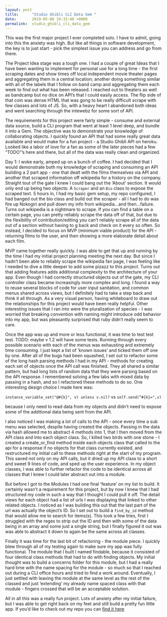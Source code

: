```yaml
---
layout: post
title:      "Studio Ghibli CLI Data Gem "
date:       2019-05-08 19:33:48 +0000
permalink:  studio_ghibli_cli_data_gem
---
```



This was the first major project I ever completed solo. I have to admit, going into this the anxiety was high. But like all things in software development, the key is to just start - pick the simplest issue you can address and go from there.

The Project Idea stage was a tough one. I had a couple of great Ideas that I have been wanting to implement for personal use for a long time - the first scraping dates and show times off local independent movie theater pages and aggregating them in a central location; another doing something similar with all of the labels that I follow on band camp and aggregating them each week to find out what has been released. I reached out to theaters as well as bandcamp but no dice on API’s that I could easily access. The flip side of that coin was dense HTML that was gong to be really difficult scrape with few classes and lots of JS. So, with a heavy heart I abandoned both ideas and went searching through the intewebz for some sort of API.

The requirements for this project were fairly simple - consume and external data source, build a CLI program that went at least 1 level deep, and bundle it into a Gem. The objective was to demonstrate your knowledge of collaborating objects. I quickly found an API that had some really great data available and would make for a fun project - a Studio Ghibli API on heroku. Looked like a labor of love for a fan as some of the later pieces had a few “TODO”’s here and there, but all of the data was really clean and organized. 

Day 1: I woke early, amped up on a bunch of coffee. I had decided that I would demonstrate both my knowledge of scraping and consuming an API building a 2 part app - one that dealt with the films themselves via API and another that scraped information off wikipedia for a history on the company. Straight tout of the gate I knew I could bang out the ‘About’ section. It would only end up being two objects: A `Scraper` and an `Bio` class to expose the scraped text. 5 hours in, I had my basic gem setup, my repo configured, I had banged out the bio class and build out the scraper - all I had to do was fire up Nokogiri and pull down my info from wikipedia…and then…failure. Turns out wikipedia is a nightmare to scrape. If you can find a table on a certain page, you can pretty reliably scrape the data off of that, but due to the flexibility of contribution/editing you can’t reliably scrape all of the data out of a section without having to g back and check on it every so often. So instead, I decided to focus on MVP (minimum viable product) for the API - returning films to the user, and then showing a more elaborate detail about each film.

MVP came together really quickly. I was able to get that up and running by the time I had my initial project planning meeting the next day. But since I hadn’t been able to reliably scrape the wikipedia fan page, I was feeling like I needed to dive a little deeper to add some pizazz to this project. Turns out that adding features adds additional complexity to the architecture of your app. Even though I had correctly structured objects out of the gate, my CLI controller class became increasingly more complex and long. I found a way to reuse several blocks of code for user input sanitation, and common menus shared across views, but I definitely had to take a step back and think it all through. As a very visual person, having whiteboard to draw out the relationships for this project would have been really helpful. Other interesting issues that I ran into were the pluralization of species - I was worried that breaking convention with naming might introduce odd behavior into my app, but was pleasantly surprised that ruby didn’t really seem to care.

Once the app was up and more or less functional, it was time to test test test. TODO: maybe v 1.2 will have some tests. Running through every possible scenario with each of the menus was exhausting and extremely time consuming. I just kept a list of ‘known issues’ and ticked them off one by one. After all of the bugs had been squashed, I set out to refactor some of the long hash parsing methods I had in my API - methods for creating each set of objects once the API call was finished. They all shared a similar pattern, but had long lists of random data that they were parsing based on the API response. I remembered solving a few labs with mixed data by passing in a hash, and so I refactored these methods to do so. One interesting design choice I made here was:

 `instance_variable_set("@#{k}", v) unless v.nil?`  vs  `self.send(“#{k}=",v)` 
 
because I only need to read data from my objects and didn’t need to expose some of the additional data being sent from the API.

I also noticed I was making a lot of calls to the API - once every time a sub menu was selected, despite having created the objects. Passing in the data via hash allowed me to abstract 4 methods into 1, that I then moved from the API class and into each object class. So, I killed two birds with one stone - I created a create_or_find method inside each objects class that called to the api for a response if no objects for that class currently existed, and restructured my initial call to these methods right at the start of my program. This saved not only on my API calls, but it dried up my API class to a short and sweet 9 lines of code, and sped up the user experience. In my object classes, I was able to further refactor the code to be identical across all classes that I knew I could later abstract out into a module.

But before I got to the Modules I had one final ‘feature’ on my list to build. It certainly wasn’t a requirement for this project, but by now I knew that I had structured my code in such a way that I thought I could pull it off. The detail views for each object had a list of urls I was displaying that linked to other related objects. I noticed as I was building this out that the last part of the url was actually the object’s ID. So I set out to build a `find_by_id` method that would allow me to search for items(s). This took a few tries, first I struggled with the regex to strip out the ID and then with some of the data being in an array and some just a single string, but I finally figured it out was was able to abstract it down to again be the same across all classes.

Finally it was time for the last bit of refactoring - the module piece. I quickly blew through all of my testing again to make sure my app was fully functional. The module that I built I named findable, because it consisted of four identical class methods that had to do with finding objects. My initial thought was to build a concerns folder for this module, but I had a really hard time with the name spacing for the module - so much so that I reached out during a CLI office hours and tried to find a work around. Eventually, I just settled with leaving the module at the same level as the rest of the classed and just ‘extending’ my already name spaced class with that module - fingers crossed that will be an acceptable solution.

All in all this was a really fun project. Lots of anxiety after my initial failure, but I was able to get right back on my feet and still build a pretty fun little app. If you’d like to check out my repo you can [find it here](https://github.com/capricious-slingshot/studio_ghibli "Studio Ghibli CLI Data Gem")

